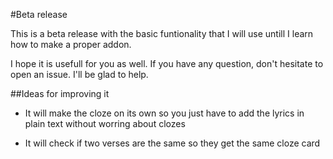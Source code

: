 #Beta release

This is a beta release with the basic funtionality that I will use untill I learn how to make a proper addon. 

I hope it is usefull for you as well. If you have any question, don't hesitate to open an issue. I'll be glad to help. 

##Ideas for improving it 

- It will make the cloze on its own so you just have to add the lyrics in plain text without worring about clozes

- It will check if two verses are the same so they get the same cloze card
